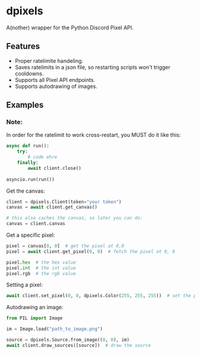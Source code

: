 # dpixels
A(nother) wrapper for the Python Discord Pixel API.

## Features
 - Proper ratelimite handeling.
 - Saves ratelimits in a json file, so restarting scripts won't trigger cooldowns.
 - Supports all Pixel API endpoints.
 - Supports autodrawing of images.

## Examples

### Note:
In order for the ratelimit to work cross-restart, you MUST do it like this:
```py
async def run():
    try:
        # code ehre
    finally:
        await client.close()
        
asyncio.run(run())
```

Get the canvas:
```py
client = dpixels.Client(token="your token")
canvas = await client.get_canvas()

# this also caches the canvas, so later you can do:
canvas = client.canvas
```

Get a specific pixel:
```py
pixel = canvas[0, 0]  # get the pixel at 0,0
pixel = await client.get_pixel(0, 0)  # fetch the pixel at 0, 0

pixel.hex  # the hex value
pixel.int  # the int value
pixel.rgb  # the rgb value
```

Setting a pixel:
```py
await client.set_pixel(0, 0, dpixels.Color(255, 255, 255))  # set the pixel at 0,0 to white
```

Autodrawing an image:
```py
from PIL import Image

im = Image.load("path_to_image.png")

source = dpixels.Source.from_image((0, 0), im)
await client.draw_sources([source])  # draw the source
```
